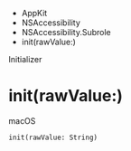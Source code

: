 

- AppKit
- NSAccessibility
- NSAccessibility.Subrole
-  init(rawValue:) 

Initializer

# init(rawValue:)

macOS

``` source
init(rawValue: String)
```

